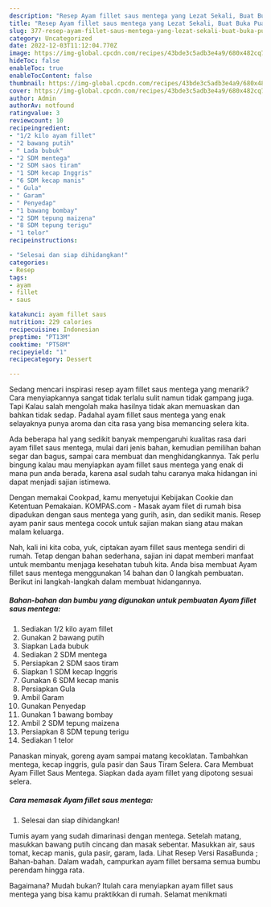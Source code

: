 ```yaml
---
description: "Resep Ayam fillet saus mentega yang Lezat Sekali, Buat Buka Puasa}"
title: "Resep Ayam fillet saus mentega yang Lezat Sekali, Buat Buka Puasa}"
slug: 377-resep-ayam-fillet-saus-mentega-yang-lezat-sekali-buat-buka-puasa
category: Uncategorized
date: 2022-12-03T11:12:04.770Z
image: https://img-global.cpcdn.com/recipes/43bde3c5adb3e4a9/680x482cq70/ayam-fillet-saus-mentega-foto-resep-utama.jpg
hideToc: false
enableToc: true
enableTocContent: false
thumbnail: https://img-global.cpcdn.com/recipes/43bde3c5adb3e4a9/680x482cq70/ayam-fillet-saus-mentega-foto-resep-utama.jpg
cover: https://img-global.cpcdn.com/recipes/43bde3c5adb3e4a9/680x482cq70/ayam-fillet-saus-mentega-foto-resep-utama.jpg
author: Admin
authorAv: notfound
ratingvalue: 3
reviewcount: 10
recipeingredient:
- "1/2 kilo ayam fillet"
- "2 bawang putih"
- " Lada bubuk"
- "2 SDM mentega"
- "2 SDM saos tiram"
- "1 SDM kecap Inggris"
- "6 SDM kecap manis"
- " Gula"
- " Garam"
- " Penyedap"
- "1 bawang bombay"
- "2 SDM tepung maizena"
- "8 SDM tepung terigu"
- "1 telor"
recipeinstructions:

- "Selesai dan siap dihidangkan!"
categories:
- Resep
tags:
- ayam
- fillet
- saus

katakunci: ayam fillet saus 
nutrition: 229 calories
recipecuisine: Indonesian
preptime: "PT13M"
cooktime: "PT58M"
recipeyield: "1"
recipecategory: Dessert

---
```



Sedang mencari inspirasi resep ayam fillet saus mentega yang menarik? Cara menyiapkannya sangat tidak terlalu sulit namun tidak gampang juga. Tapi Kalau salah mengolah maka hasilnya tidak akan memuaskan dan bahkan tidak sedap. Padahal ayam fillet saus mentega yang enak selayaknya punya aroma dan cita rasa yang bisa memancing selera kita.


Ada beberapa hal yang sedikit banyak mempengaruhi kualitas rasa dari ayam fillet saus mentega, mulai dari jenis bahan, kemudian pemilihan bahan segar dan bagus, sampai cara membuat dan menghidangkannya. Tak perlu bingung kalau mau menyiapkan ayam fillet saus mentega yang enak di mana pun anda berada, karena asal sudah tahu caranya maka hidangan ini dapat menjadi sajian istimewa.

Dengan memakai Cookpad, kamu menyetujui Kebijakan Cookie dan Ketentuan Pemakaian. KOMPAS.com - Masak ayam filet di rumah bisa dipadukan dengan saus mentega yang gurih, asin, dan sedikit manis. Resep ayam panir saus mentega cocok untuk sajian makan siang atau makan malam keluarga.


Nah, kali ini kita coba, yuk, ciptakan ayam fillet saus mentega sendiri di rumah. Tetap dengan bahan sederhana, sajian ini dapat memberi manfaat untuk membantu menjaga kesehatan tubuh kita. Anda bisa membuat Ayam fillet saus mentega menggunakan 14 bahan dan 0 langkah pembuatan. Berikut ini langkah-langkah dalam membuat hidangannya.

<!--inarticleads1-->

##### Bahan-bahan dan bumbu yang digunakan untuk pembuatan Ayam fillet saus mentega:

1. Sediakan 1/2 kilo ayam fillet
1. Gunakan 2 bawang putih
1. Siapkan  Lada bubuk
1. Sediakan 2 SDM mentega
1. Persiapkan 2 SDM saos tiram
1. Siapkan 1 SDM kecap Inggris
1. Gunakan 6 SDM kecap manis
1. Persiapkan  Gula
1. Ambil  Garam
1. Gunakan  Penyedap
1. Gunakan 1 bawang bombay
1. Ambil 2 SDM tepung maizena
1. Persiapkan 8 SDM tepung terigu
1. Sediakan 1 telor


Panaskan minyak, goreng ayam sampai matang kecoklatan. Tambahkan mentega, kecap inggris, gula pasir dan Saus Tiram Selera. Cara Membuat Ayam Fillet Saus Mentega. Siapkan dada ayam fillet yang dipotong sesuai selera. 

<!--inarticleads2-->

##### Cara memasak Ayam fillet saus mentega:


1. Selesai dan siap dihidangkan!

Tumis ayam yang sudah dimarinasi dengan mentega. Setelah matang, masukkan bawang putih cincang dan masak sebentar. Masukkan air, saus tomat, kecap manis, gula pasir, garam, lada. Lihat Resep Versi RasaBunda ; Bahan-bahan. Dalam wadah, campurkan ayam fillet bersama semua bumbu perendam hingga rata. 

Bagaimana? Mudah bukan? Itulah cara menyiapkan ayam fillet saus mentega yang bisa kamu praktikkan di rumah. Selamat menikmati
